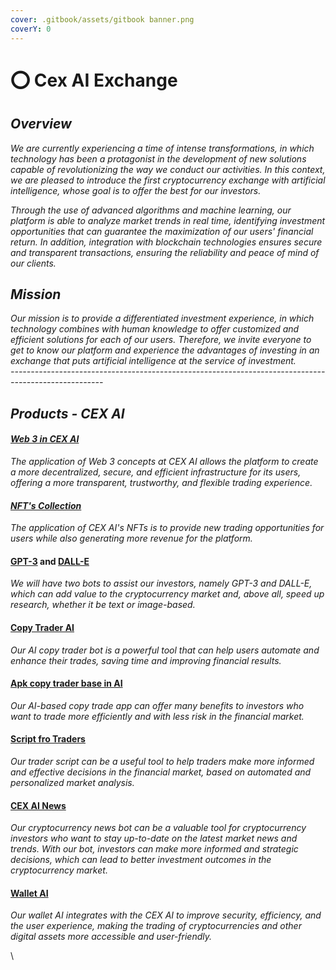 ```yaml
---
cover: .gitbook/assets/gitbook banner.png
coverY: 0
---
```


# ⭕ Cex AI Exchange

## _Overview_

_We are currently experiencing a time of intense transformations, in which technology has been a protagonist in the development of new solutions capable of revolutionizing the way we conduct our activities. In this context, we are pleased to introduce the first cryptocurrency exchange with artificial intelligence, whose goal is to offer the best for our investors._

_Through the use of advanced algorithms and machine learning, our platform is able to analyze market trends in real time, identifying investment opportunities that can guarantee the maximization of our users' financial return. In addition, integration with blockchain technologies ensures secure and transparent transactions, ensuring the reliability and peace of mind of our clients._

## _Mission_

_Our mission is to provide a differentiated investment experience, in which technology combines with human knowledge to offer customized and efficient solutions for each of our users. Therefore, we invite everyone to get to know our platform and experience the advantages of investing in an exchange that puts artificial intelligence at the service of investment._\
_-----------------------------------------------------------------------------------------------------_

## _Products - CEX AI_

#### __[_Web 3 in CEX AI_](features/web-3.md)__

_The application of Web 3 concepts at CEX AI allows the platform to create a more decentralized, secure, and efficient infrastructure for its users, offering a more transparent, trustworthy, and flexible trading experience._

#### __[_NFT's Collection_](./#nfts-collection)__

_The application of CEX AI's NFTs is to provide new trading opportunities for users while also generating more revenue for the platform._

#### [GPT-3](features/bot-gpt3-ia.md) and [DALL-E ](features/bot-dall-e-ia.md)

_We will have two bots to assist our investors, namely GPT-3 and DALL-E, which can add value to the cryptocurrency market and, above all, speed up research, whether it be text or image-based._

#### [Copy Trader AI](./#copy-trader-ai)

_Our AI copy trader bot is a powerful tool that can help users automate and enhance their trades, saving time and improving financial results._

#### [Apk copy trader base in AI](./#apk-copy-trader-base-in-ai)

_Our AI-based copy trade app can offer many benefits to investors who want to trade more efficiently and with less risk in the financial market._

#### [Script fro Traders ](./#script-fro-traders)

_Our trader script can be a useful tool to help traders make more informed and effective decisions in the financial market, based on automated and personalized market analysis._

#### [CEX AI News](products/cex-ai-news.md)

_Our cryptocurrency news bot can be a valuable tool for cryptocurrency investors who want to stay up-to-date on the latest market news and trends. With our bot, investors can make more informed and strategic decisions, which can lead to better investment outcomes in the cryptocurrency market._

#### [Wallet AI](features/wallet-cex-ai.md)

_Our wallet AI integrates with the CEX AI to improve security, efficiency, and the user experience, making the trading of cryptocurrencies and other digital assets more accessible and user-friendly._

\
